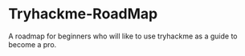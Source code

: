 # Tryhackme-RoadMap
A roadmap for beginners who will like to use tryhackme as a guide to become a pro.
